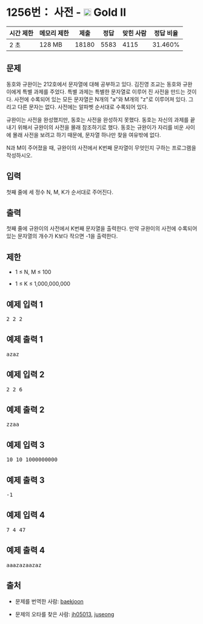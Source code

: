 # 1256번： 사전 - <img src="https://static.solved.ac/tier_small/14.svg" style="height:20px" /> Gold II



| 시간 제한 | 메모리 제한 | 제출 | 정답 | 맞힌 사람 | 정답 비율 |
| --- | --- | --- | --- | --- | --- |
| 2 초 | 128 MB | 18180 | 5583 | 4115 | 31.460% |
## 문제

동호와 규완이는 212호에서 문자열에 대해 공부하고 있다. 김진영 조교는 동호와 규완이에게 특별 과제를 주었다. 특별 과제는 특별한 문자열로 이루어 진 사전을 만드는 것이다. 사전에 수록되어 있는 모든 문자열은 N개의 "a"와 M개의 "z"로 이루어져 있다. 그리고 다른 문자는 없다. 사전에는 알파벳 순서대로 수록되어 있다.

규완이는 사전을 완성했지만, 동호는 사전을 완성하지 못했다. 동호는 자신의 과제를 끝내기 위해서 규완이의 사전을 몰래 참조하기로 했다. 동호는 규완이가 자리를 비운 사이에 몰래 사전을 보려고 하기 때문에, 문자열 하나만 찾을 여유밖에 없다.

N과 M이 주어졌을 때, 규완이의 사전에서 K번째 문자열이 무엇인지 구하는 프로그램을 작성하시오.

## 입력

첫째 줄에 세 정수 N, M, K가 순서대로 주어진다.

## 출력

첫째 줄에 규완이의 사전에서 K번째 문자열을 출력한다. 만약 규완이의 사전에 수록되어 있는 문자열의 개수가 K보다 작으면 -1을 출력한다.

## 제한

- 1 ≤ N, M ≤ 100

- 1 ≤ K ≤ 1,000,000,000

## 예제 입력 1

<pre>2 2 2
</pre>
## 예제 출력 1

<pre>azaz
</pre>
## 예제 입력 2

<pre>2 2 6
</pre>
## 예제 출력 2

<pre>zzaa
</pre>
## 예제 입력 3

<pre>10 10 1000000000
</pre>
## 예제 출력 3

<pre>-1
</pre>
## 예제 입력 4

<pre>7 4 47
</pre>
## 예제 출력 4

<pre>aaazazaazaz
</pre>
## 출처

- 문제를 번역한 사람: [baekjoon](/user/baekjoon)

- 문제의 오타를 찾은 사람: [jh05013](/user/jh05013), [juseong](/user/juseong)